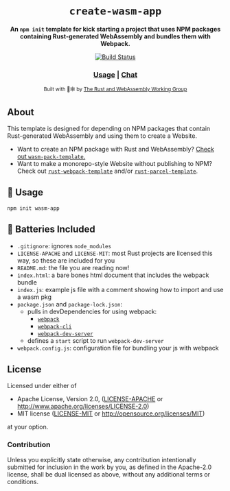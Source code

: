 <div align="center">

  <h1><code>create-wasm-app</code></h1>

<strong>An <code>npm init</code> template for kick starting a project that uses NPM packages containing Rust-generated WebAssembly and bundles them with Webpack.</strong>

  <p>
    <a href="https://travis-ci.org/rustwasm/create-wasm-app"><img src="https://img.shields.io/travis/rustwasm/create-wasm-app.svg?style=flat-square" alt="Build Status" /></a>
  </p>

  <h3>
    <a href="#usage">Usage</a>
    <span> | </span>
    <a href="https://discordapp.com/channels/442252698964721669/443151097398296587">Chat</a>
  </h3>

<sub>Built with 🦀🕸 by <a href="https://rustwasm.github.io/">The Rust and WebAssembly Working Group</a></sub>

</div>

## About

This template is designed for depending on NPM packages that contain
Rust-generated WebAssembly and using them to create a Website.

-   Want to create an NPM package with Rust and WebAssembly? [Check out
    `wasm-pack-template`.](https://github.com/rustwasm/wasm-pack-template)
-   Want to make a monorepo-style Website without publishing to NPM? Check out
    [`rust-webpack-template`](https://github.com/rustwasm/rust-webpack-template)
    and/or
    [`rust-parcel-template`](https://github.com/rustwasm/rust-parcel-template).

## 🚴 Usage

```
npm init wasm-app
```

## 🔋 Batteries Included

-   `.gitignore`: ignores `node_modules`
-   `LICENSE-APACHE` and `LICENSE-MIT`: most Rust projects are licensed this way, so these are included for you
-   `README.md`: the file you are reading now!
-   `index.html`: a bare bones html document that includes the webpack bundle
-   `index.js`: example js file with a comment showing how to import and use a wasm pkg
-   `package.json` and `package-lock.json`:
    -   pulls in devDependencies for using webpack:
        -   [`webpack`](https://www.npmjs.com/package/webpack)
        -   [`webpack-cli`](https://www.npmjs.com/package/webpack-cli)
        -   [`webpack-dev-server`](https://www.npmjs.com/package/webpack-dev-server)
    -   defines a `start` script to run `webpack-dev-server`
-   `webpack.config.js`: configuration file for bundling your js with webpack

## License

Licensed under either of

-   Apache License, Version 2.0, ([LICENSE-APACHE](LICENSE-APACHE) or http://www.apache.org/licenses/LICENSE-2.0)
-   MIT license ([LICENSE-MIT](LICENSE-MIT) or http://opensource.org/licenses/MIT)

at your option.

### Contribution

Unless you explicitly state otherwise, any contribution intentionally
submitted for inclusion in the work by you, as defined in the Apache-2.0
license, shall be dual licensed as above, without any additional terms or
conditions.
